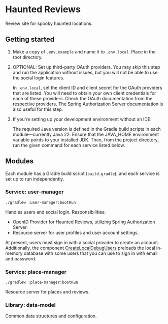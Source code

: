 # Haunted Reviews
Review site for spooky haunted locations.

## Getting started
1. Make a copy of `.env.example` and name it to `.env.local`. Place in the root directory.

2. OPTIONAL: Set up third-party OAuth providers. You may skip this step and run the application without issues, but you will not be able to use the social login features.

   In `.env.local`, set the client ID and client secret for the OAuth providers that are listed. You will need to obtain your own client credentials for each of these providers. Check the OAuth documentation from the respective providers. The Spring Authorization Server documentation is also useful for this step.

3. If you're setting up your development environment without an IDE:

   The required Java version is defined in the Gradle build scripts in each module&mdash;currently Java 22. Ensure that the JAVA_HOME environment variable points to your installed JDK. Then, from the project directory, run the given command for each service listed below.

## Modules
Each module has a Gradle build script (`build.gradle`), and each service is set up to run independently.

### Service: user-manager
```shell
./gradlew :user-manager:bootRun
```
Handles users and social login. Responsibilities:
- OpenID Provider for Haunted Reviews, utilizing Spring Authorization Server.
- Resource server for user profiles and user account settings.

At present, users must sign in with a social provider to create an account. Additionally, the component [CreateLocalDebugUsers](user-manager/src/main/java/com/mercadodavidv/hauntedreviews/auth/CreateLocalDebugUsers.java) preloads the local in-memory database with some users that you can use to sign in with email and password.

### Service: place-manager
```shell
./gradlew :place-manager:bootRun
```
Resource server for places and reviews.

### Library: data-model
Common data structures and configuration.
